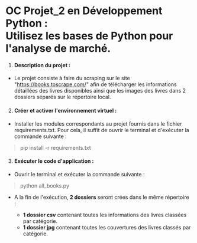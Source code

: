 
# OC Projet_2 en Développement Python : <br> Utilisez les bases de Python pour l'analyse de marché.

1. #### Description du projet  :
- Le projet consiste à faire du scraping sur le site "https://books.toscrape.com/" afin de télécharger les informations détaillées des livres disponibles ainsi que les images des livres dans 2 dossiers séparés sur le répertoire local.

2. #### Créer et activer l'environnement virtuel :
- Installer les modules correspondants au projet fournis dans le fichier requirements.txt. Pour cela, il suffit de ouvrir le terminal et d'exécuter la commande suivante :

> pip install -r requirements.txt

3. #### Exécuter le code d'application :
-  Ouvrir le terminal et exécuter la commande suivante :

> python all_books.py

- A la fin de l'exécution, **2 dossiers** seront crées dans le même répertoire :

	- **1 dossier csv** contenant toutes les informations des livres classées par catégorie.
	- **1 dossier jpg** contenant toutes les couvertures des livres classés par catégorie.